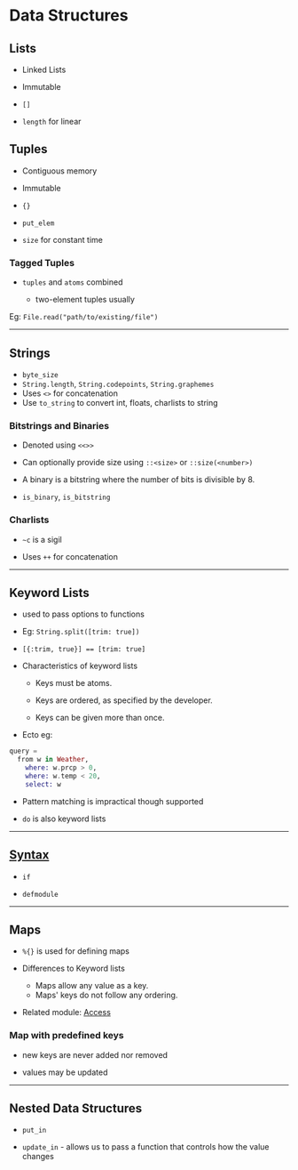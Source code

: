 # Data Structures

## Lists

- Linked Lists

- Immutable

- `[]`

- `length` for linear

## Tuples

- Contiguous memory

- Immutable

- `{}`

- `put_elem`

- `size` for constant time

### Tagged Tuples

- `tuples` and `atoms` combined

  - two-element tuples usually

Eg: `File.read("path/to/existing/file")`

---

## Strings

- `byte_size`
- `String.length`, `String.codepoints`, `String.graphemes`
- Uses `<>` for concatenation
- Use `to_string` to convert int, floats, charlists to string

### Bitstrings and Binaries

- Denoted using `<<>>`

- Can optionally provide size using `::<size>` or `::size(<number>)`

- A binary is a bitstring where the number of bits is divisible by 8.

- `is_binary`, `is_bitstring`

### Charlists

- `~c` is a sigil

- Uses `++` for concatenation

---

## Keyword Lists

- used to pass options to functions

- Eg: `String.split([trim: true])`

- `[{:trim, true}] == [trim: true]`

- Characteristics of keyword lists

  - Keys must be atoms.

  - Keys are ordered, as specified by the developer.

  - Keys can be given more than once.

- Ecto eg:

```elixir
query =
  from w in Weather,
    where: w.prcp > 0,
    where: w.temp < 20,
    select: w
```

- Pattern matching is impractical though supported

- `do` is also keyword lists

---

## [Syntax](https://hexdocs.pm/elixir/optional-syntax.html)

- `if`

- `defmodule`

---

## Maps

- `%{}` is used for defining maps

- Differences to Keyword lists
  - Maps allow any value as a key.
  - Maps' keys do not follow any ordering.

- Related module: [Access](https://hexdocs.pm/elixir/1.13/Access.html)

### Map with predefined keys

- new keys are never added nor removed

- values may be updated

---

## Nested Data Structures

- `put_in`

- `update_in` - allows us to pass a function that controls how the value changes
